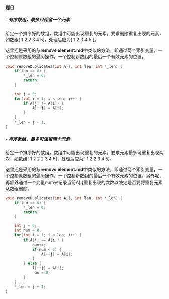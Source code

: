 #### 题目

##### - 有序数组，最多只保留一个元素

给定一个排序好的数组，数组中可能出现重复的元素，要求删除重复出现的元素，如数组[ 1 2 2 3 4 5]，处理后应为[ 1 2 3 4 5 ]。

这里还是采用的与**remove element.md**中类似的方法，即通过两个索引变量，一个控制原数组的遍历操作，一个控制新数组的最后一个有效元素的位置。

```c
void removeDuplicates(int A[], int len, int *_len) {
    if(len == 0) {
        *_len = 0;
        return;
    }

    int j = 0;
    for(int i = 1; i < len; i++) {
        if(A[j] != A[i]) {
            A[++j] = A[i];
        }
    }
    *_len = j + 1;
}
```

##### - 有序数组，最多可保留两个元素

给定一个排序好的数组，数组中可能出现重复的元素，要求元素最多可重复出现两次，如数组[ 1 2 2 2 3 4 5]，处理后应为[ 1 2 2 3 4 5]。

这里还是采用的与**remove element.md**中类似的方法，即通过两个索引变量，一个控制原数组的遍历操作，一个控制新数组的最后一个有效元素的位置。另外呢，再额外通过一个变量num来记录当前A[j]重复出现的次数以决定是否要将重复元素从数组删除。

```c
void removeDuplicates(int A[], int len, int *_len) {
    if(len == 0) {
        *_len = 0;
        return;
    }

    int j = 0;
    int num = 0;
    for(int i = 1; i < len; i++) {
        if(A[j] == A[i]) {
            num++;
            if(num < 2) {
                A[++j] = A[i];
            }
        } else {
            A[++j] = A[i];
            num = 0;
        }
    }
    *_len = j + 1;
}
```


